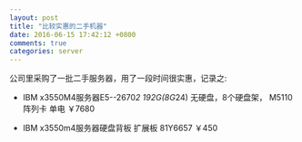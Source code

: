 ```yaml
---
layout: post
title: "比较实惠的二手机器"
date: 2016-06-15 17:42:12 +0800
comments: true
categories: server
---
```


公司里采购了一批二手服务器，用了一段时间很实惠，记录之:

* IBM x3550M4服务器E5--2670*2 192G(8G*24) 无硬盘，8个硬盘架， M5110阵列卡 单电 ￥7680

* IBM x3550m4服务器硬盘背板 扩展板 81Y6657 ￥450


